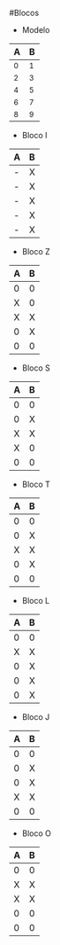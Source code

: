 #Blocos 

* Modelo

 A | B 
-------------| ------------ 
<sup>0</sup> | <sup>1</sup> 
<sup>2</sup> | <sup>3</sup> 
<sup>4</sup> | <sup>5</sup> 
<sup>6</sup> | <sup>7</sup> 
<sup>8</sup> | <sup>9</sup> 

* Bloco I

A            | B
-------------| ------------ 
-            | X 
-            | X
-            | X
-            | X
-            | X

* Bloco Z

A            | B
-------------| ------------
0            | 0 
X            | 0 
X            | X 
0            | X
0            | 0 

* Bloco S

A            | B
-------------| ------------ 
0            | 0 
0            | X
X            | X
X            | 0
0            | 0

* Bloco T

A            | B
-------------| ------------ 
0            | 0 
0            | X
X            | X
0            | X
0            | 0

* Bloco L

A            | B
-------------| ------------ 
0            | 0 
X            | X
0            | X
0            | X
0            | X

* Bloco J

A            | B
-------------| ------------ 
0            | 0 
0            | X
0            | X
X            | X
0            | 0

* Bloco O

A            | B
-------------| ------------ 
0            | 0
X            | X
X            | X
0            | 0
0            | 0

